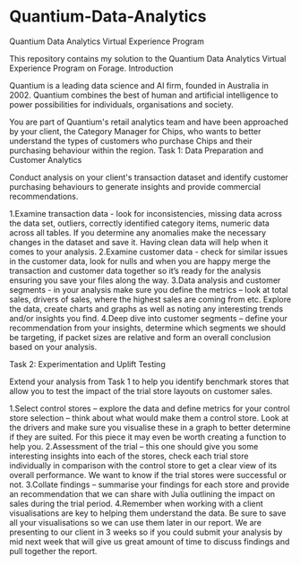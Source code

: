 # Quantium-Data-Analytics
Quantium Data Analytics Virtual Experience Program

This repository contains my solution to the Quantium Data Analytics Virtual Experience Program on Forage.
Introduction

Quantium is a leading data science and AI firm, founded in Australia in 2002. Quantium combines the best of human and artificial intelligence to power possibilities for individuals, organisations and society.

You are part of Quantium's retail analytics team and have been approached by your client, the Category Manager for Chips, who wants to better understand the types of customers who purchase Chips and their purchasing behaviour within the region.
Task 1: Data Preparation and Customer Analytics

Conduct analysis on your client's transaction dataset and identify customer purchasing behaviours to generate insights and provide commercial recommendations.

1.Examine transaction data - look for inconsistencies, missing data across the data set, outliers, correctly identified category items, numeric data across all tables. If you determine any anomalies make the necessary changes in the dataset and save it. Having clean data will help when it comes to your analysis.
2.Examine customer data - check for similar issues in the customer data, look for nulls and when you are happy merge the transaction and customer data together so it’s ready for the analysis ensuring you save your files along the way.
3.Data analysis and customer segments - in your analysis make sure you define the metrics – look at total sales, drivers of sales, where the highest sales are coming from etc. Explore the data, create charts and graphs as well as noting any interesting trends and/or insights you find.
4.Deep dive into customer segments – define your recommendation from your insights, determine which segments we should be targeting, if packet sizes are relative and form an overall conclusion based on your analysis.

Task 2: Experimentation and Uplift Testing

Extend your analysis from Task 1 to help you identify benchmark stores that allow you to test the impact of the trial store layouts on customer sales.

1.Select control stores – explore the data and define metrics for your control store selection – think about what would make them a control store. Look at the drivers and make sure you visualise these in a graph to better determine if they are suited. For this piece it may even be worth creating a function to help you.
2.Assessment of the trial – this one should give you some interesting insights into each of the stores, check each trial store individually in comparison with the control store to get a clear view of its overall performance. We want to know if the trial stores were successful or not.
3.Collate findings – summarise your findings for each store and provide an recommendation that we can share with Julia outlining the impact on sales during the trial period.
4.Remember when working with a client visualisations are key to helping them understand the data. Be sure to save all your visualisations so we can use them later in our report. We are presenting to our client in 3 weeks so if you could submit your analysis by mid next week that will give us great amount of time to discuss findings and pull together the report.
